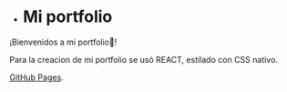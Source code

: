 * # Mi portfolio

¡Bienvenidos a mi portfolio👋!

Para la creacion de mi portfolio se usó REACT, estilado con CSS nativo.

[GitHub Pages](https://portfolio-lautaro-zarate.vercel.app/).

